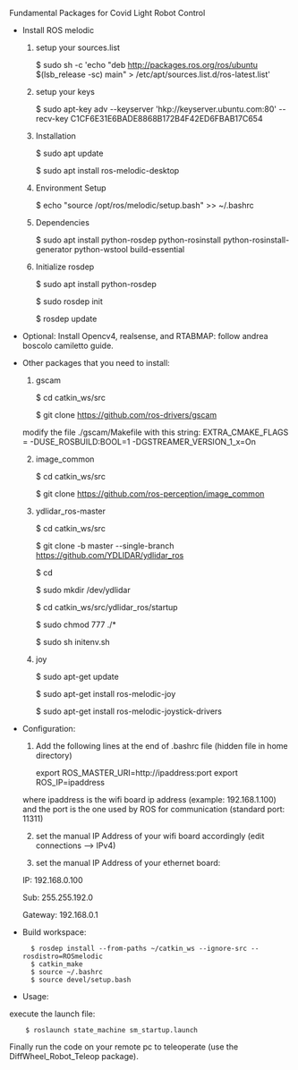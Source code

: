 Fundamental Packages for Covid Light Robot Control

- Install ROS melodic
    
    
    1) setup your sources.list
    
        $ sudo sh -c 'echo "deb http://packages.ros.org/ros/ubuntu $(lsb_release -sc) main" > /etc/apt/sources.list.d/ros-latest.list'
            
                	
    2) setup your keys
    
        $ sudo apt-key adv --keyserver 'hkp://keyserver.ubuntu.com:80' --recv-key C1CF6E31E6BADE8868B172B4F42ED6FBAB17C654
    
    
    3) Installation
    
        $ sudo apt update
    
        $ sudo apt install ros-melodic-desktop
    
    
	4) Environment Setup
       
        $ echo "source /opt/ros/melodic/setup.bash" >> ~/.bashrc
    
    
    5) Dependencies
    
        $ sudo apt install python-rosdep python-rosinstall python-rosinstall-generator python-wstool build-essential
    
    
    6) Initialize rosdep
    
        $ sudo apt install python-rosdep
    
        $ sudo rosdep init
    
        $ rosdep update



- Optional: Install Opencv4, realsense, and RTABMAP: follow andrea boscolo camiletto guide.




- Other packages that you need to install:

    1) gscam

        $ cd catkin_ws/src
    
        $ git clone https://github.com/ros-drivers/gscam

    modify the file ./gscam/Makefile with this string: EXTRA_CMAKE_FLAGS = -DUSE_ROSBUILD:BOOL=1 -DGSTREAMER_VERSION_1_x=On

    
    2) image_common
    
        $ cd catkin_ws/src
    
        $ git clone https://github.com/ros-perception/image_common
    
    
    3) ydlidar_ros-master

        $ cd catkin_ws/src
    
        $ git clone -b master --single-branch https://github.com/YDLIDAR/ydlidar_ros
    
        $ cd
    
        $ sudo mkdir /dev/ydlidar
    
        $ cd catkin_ws/src/ydlidar_ros/startup
    
        $ sudo chmod 777 ./*
        
        $ sudo sh initenv.sh
    
    4) joy
    
        $ sudo apt-get update
    
        $ sudo apt-get install ros-melodic-joy
    
        $ sudo apt-get install ros-melodic-joystick-drivers



- Configuration:

    1) Add the following lines at the end of .bashrc file (hidden file in home directory)

        export ROS_MASTER_URI=http://ipaddress:port
        export ROS_IP=ipaddress

    where ipaddress is the wifi board ip address (example: 192.168.1.100) and the port is the one used by ROS for communication (standard port: 11311)

    
    2) set the manual IP Address of your wifi board accordingly (edit connections --> IPv4)

    
    3) set the manual IP Address of your ethernet board:

    IP: 		192.168.0.100
    
    Sub: 		255.255.192.0
    
    Gateway:	192.168.0.1



- Build workspace:

        $ rosdep install --from-paths ~/catkin_ws --ignore-src --rosdistro=ROSmelodic
        $ catkin_make
        $ source ~/.bashrc
        $ source devel/setup.bash



- Usage:

execute the launch file:

        $ roslaunch state_machine sm_startup.launch

Finally run the code on your remote pc to teleoperate (use the DiffWheel_Robot_Teleop package).
